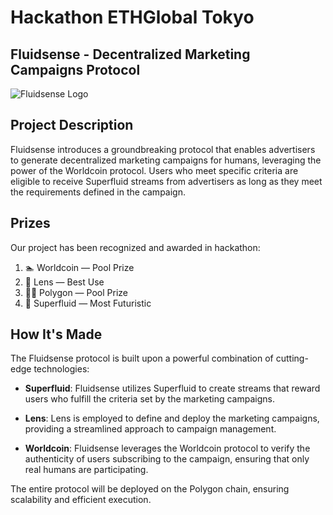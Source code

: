 # Hackathon ETHGlobal Tokyo
## Fluidsense - Decentralized Marketing Campaigns Protocol

![Fluidsense Logo](https://storage.googleapis.com/ethglobal-api-production/projects%2Fogerd%2Fimages%2FScreenShotSuperfluid2.jpg)

## Project Description

Fluidsense introduces a groundbreaking protocol that enables advertisers to generate decentralized marketing campaigns for humans, leveraging the power of the Worldcoin protocol. Users who meet specific criteria are eligible to receive Superfluid streams from advertisers as long as they meet the requirements defined in the campaign.

## Prizes

Our project has been recognized and awarded in hackathon:

1. 🏊 Worldcoin — Pool Prize
2. 🥇 Lens — Best Use
3. 🏊‍♂️ Polygon — Pool Prize
4. 🚀 Superfluid — Most Futuristic


## How It's Made

The Fluidsense protocol is built upon a powerful combination of cutting-edge technologies:

- **Superfluid**: Fluidsense utilizes Superfluid to create streams that reward users who fulfill the criteria set by the marketing campaigns.

- **Lens**: Lens is employed to define and deploy the marketing campaigns, providing a streamlined approach to campaign management.

- **Worldcoin**: Fluidsense leverages the Worldcoin protocol to verify the authenticity of users subscribing to the campaign, ensuring that only real humans are participating.

The entire protocol will be deployed on the Polygon chain, ensuring scalability and efficient execution.
